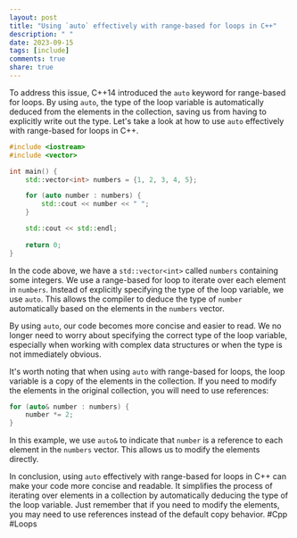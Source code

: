 ```yaml
---
layout: post
title: "Using `auto` effectively with range-based for loops in C++"
description: " "
date: 2023-09-15
tags: [include]
comments: true
share: true
---
```


To address this issue, C++14 introduced the `auto` keyword for range-based for loops. By using `auto`, the type of the loop variable is automatically deduced from the elements in the collection, saving us from having to explicitly write out the type. Let's take a look at how to use `auto` effectively with range-based for loops in C++.

```cpp
#include <iostream>
#include <vector>

int main() {
    std::vector<int> numbers = {1, 2, 3, 4, 5};

    for (auto number : numbers) {
        std::cout << number << " ";
    }

    std::cout << std::endl;
    
    return 0;
}
```

In the code above, we have a `std::vector<int>` called `numbers` containing some integers. We use a range-based for loop to iterate over each element in `numbers`. Instead of explicitly specifying the type of the loop variable, we use `auto`. This allows the compiler to deduce the type of `number` automatically based on the elements in the `numbers` vector.

By using `auto`, our code becomes more concise and easier to read. We no longer need to worry about specifying the correct type of the loop variable, especially when working with complex data structures or when the type is not immediately obvious.

It's worth noting that when using `auto` with range-based for loops, the loop variable is a copy of the elements in the collection. If you need to modify the elements in the original collection, you will need to use references:

```cpp
for (auto& number : numbers) {
    number *= 2;
}
```

In this example, we use `auto&` to indicate that `number` is a reference to each element in the `numbers` vector. This allows us to modify the elements directly.

In conclusion, using `auto` effectively with range-based for loops in C++ can make your code more concise and readable. It simplifies the process of iterating over elements in a collection by automatically deducing the type of the loop variable. Just remember that if you need to modify the elements, you may need to use references instead of the default copy behavior. #Cpp #Loops